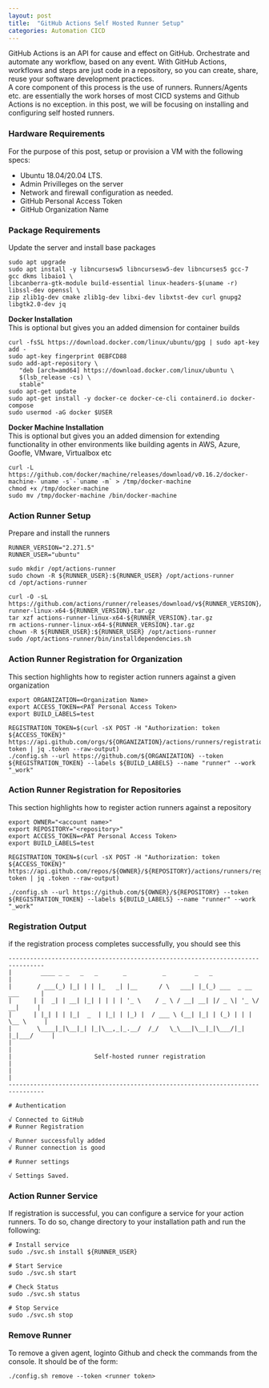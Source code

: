 ```yaml
---
layout: post
title:  "GitHub Actions Self Hosted Runner Setup"
categories: Automation CICD
---
```


GitHub Actions is an API for cause and effect on GitHub. Orchestrate and automate any workflow, based on any event. 
With GitHub Actions, workflows and steps are just code in a repository, so you can create, share, reuse your software 
development practices.
<br>
A core component of this process is the use of runners. Runners/Agents etc. are essentially the work horses of most
CICD systems and Github Actions is no exception. in this post, we will be focusing on installing and configuring 
self hosted runners.  

### **Hardware Requirements**
For the purpose of this post, setup or provision a VM with the following specs:
* Ubuntu 18.04/20.04 LTS.
* Admin Privilleges on the server
* Network and firewall configuration as needed. 
* GitHub Personal Access Token
* GitHub Organization Name

### **Package Requirements**
Update the server and install base packages
```
sudo apt upgrade
sudo apt install -y libncursesw5 libncursesw5-dev libncurses5 gcc-7 gcc dkms libaio1 \
libcanberra-gtk-module build-essential linux-headers-$(uname -r) libssl-dev openssl \
zip zlib1g-dev cmake zlib1g-dev libxi-dev libxtst-dev curl gnupg2 libgtk2.0-dev jq 
```

**Docker Installation**<br>
This is optional but gives you an added dimension for container builds
```
curl -fsSL https://download.docker.com/linux/ubuntu/gpg | sudo apt-key add -
sudo apt-key fingerprint 0EBFCD88
sudo add-apt-repository \
   "deb [arch=amd64] https://download.docker.com/linux/ubuntu \
   $(lsb_release -cs) \
   stable"
sudo apt-get update
sudo apt-get install -y docker-ce docker-ce-cli containerd.io docker-compose
sudo usermod -aG docker $USER
```

**Docker Machine Installation**<br>
This is optional but gives you an added dimension for extending functionality in other environments like building agents
in AWS, Azure, Goofle, VMware, Virtualbox etc
```
curl -L https://github.com/docker/machine/releases/download/v0.16.2/docker-machine-`uname -s`-`uname -m` > /tmp/docker-machine
chmod +x /tmp/docker-machine
sudo mv /tmp/docker-machine /bin/docker-machine
```

### **Action Runner Setup**
Prepare and install the runners
```
RUNNER_VERSION="2.271.5"
RUNNER_USER="ubuntu"

sudo mkdir /opt/actions-runner
sudo chown -R ${RUNNER_USER}:${RUNNER_USER} /opt/actions-runner
cd /opt/actions-runner

curl -O -sL https://github.com/actions/runner/releases/download/v${RUNNER_VERSION}/actions-runner-linux-x64-${RUNNER_VERSION}.tar.gz 
tar xzf actions-runner-linux-x64-${RUNNER_VERSION}.tar.gz
rm actions-runner-linux-x64-${RUNNER_VERSION}.tar.gz
chown -R ${RUNNER_USER}:${RUNNER_USER} /opt/actions-runner 
sudo /opt/actions-runner/bin/installdependencies.sh
```

### **Action Runner Registration for Organization**
This section highlights how to register action runners against a given organization
```
export ORGANIZATION=<Organization Name>
export ACCESS_TOKEN=<PAT Personal Access Token>
export BUILD_LABELS=test

REGISTRATION_TOKEN=$(curl -sX POST -H "Authorization: token ${ACCESS_TOKEN}" https://api.github.com/orgs/${ORGANIZATION}/actions/runners/registration-token | jq .token --raw-output)
./config.sh --url https://github.com/${ORGANIZATION} --token ${REGISTRATION_TOKEN} --labels ${BUILD_LABELS} --name "runner" --work "_work"
```

### **Action Runner Registration for Repositories**
This section highlights how to register action runners against a repository
```
export OWNER="<account name>"
export REPOSITORY="<repository>"
export ACCESS_TOKEN=<PAT Personal Access Token>
export BUILD_LABELS=test

REGISTRATION_TOKEN=$(curl -sX POST -H "Authorization: token ${ACCESS_TOKEN}" https://api.github.com/repos/${OWNER}/${REPOSITORY}/actions/runners/registration-token | jq .token --raw-output)

./config.sh --url https://github.com/${OWNER}/${REPOSITORY} --token ${REGISTRATION_TOKEN} --labels ${BUILD_LABELS} --name "runner" --work "_work"
```

### **Registration Output**
if the registration process completes successfully, you should see this
```
--------------------------------------------------------------------------------
|        ____ _ _   _   _       _          _        _   _                      |
|       / ___(_) |_| | | |_   _| |__      / \   ___| |_(_) ___  _ __  ___      |
|      | |  _| | __| |_| | | | | '_ \    / _ \ / __| __| |/ _ \| '_ \/ __|     |
|      | |_| | | |_|  _  | |_| | |_) |  / ___ \ (__| |_| | (_) | | | \__ \     |
|       \____|_|\__|_| |_|\__,_|_.__/  /_/   \_\___|\__|_|\___/|_| |_|___/     |
|                                                                              |
|                       Self-hosted runner registration                        |
|                                                                              |
--------------------------------------------------------------------------------

# Authentication

√ Connected to GitHub
# Runner Registration

√ Runner successfully added
√ Runner connection is good

# Runner settings

√ Settings Saved.
```

### **Action Runner Service**
If registration is successful, you can configure a service for your action runners. To do so, change directory to your installation path
and run the following:
```
# Install service
sudo ./svc.sh install ${RUNNER_USER}

# Start Service
sudo ./svc.sh start

# Check Status
sudo ./svc.sh status

# Stop Service
sudo ./svc.sh stop
```

### **Remove Runner**
To remove a given agent, loginto Github and check the commands from the console. It should be of the form:
```
./config.sh remove --token <runner token>
```
